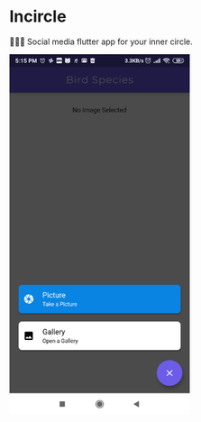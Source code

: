 # Incircle

👩‍👧‍👦 Social media flutter app for your inner circle.


<img src="https://github.com/prashantchanne12/Bird-image-classifier-flutter-app/blob/master/images/1.png" alt="image 1" width="320">
